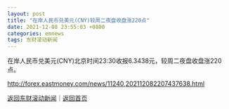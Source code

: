 ```yaml
---
layout: post
title: "在岸人民币兑美元(CNY)较周二夜盘收盘涨220点"
date: 2021-12-08 23:55:03 +0800
categories: emnews
tags: 东财滚动新闻
---
```


在岸人民币兑美元(CNY)北京时间23:30收报6.3438元，较周二夜盘收盘涨220点。

<http://forex.eastmoney.com/news/11240,202112082207437638.html>

[返回东财滚动新闻](//finews.withounder.com/emnews/)｜[返回首页](//finews.withounder.com/)